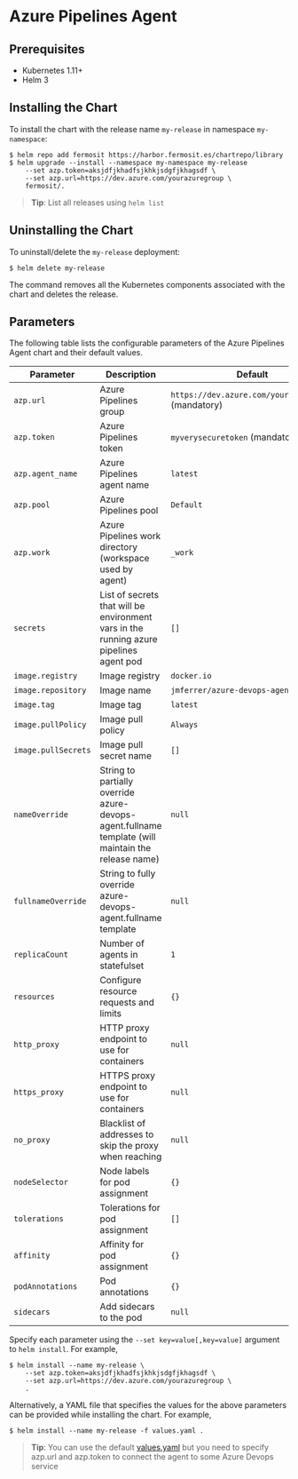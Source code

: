 # Azure Pipelines Agent

## Prerequisites

- Kubernetes 1.11+
- Helm 3

## Installing the Chart

To install the chart with the release name `my-release` in namespace `my-namespace`:

```console
$ helm repo add fermosit https://harbor.fermosit.es/chartrepo/library
$ helm upgrade --install --namespace my-namespace my-release
    --set azp.token=aksjdfjkhadfsjkhkjsdgfjkhagsdf \
    --set azp.url=https://dev.azure.com/yourazuregroup \
    fermosit/.
```

> **Tip**: List all releases using `helm list`

## Uninstalling the Chart

To uninstall/delete the `my-release` deployment:

```console
$ helm delete my-release
```

The command removes all the Kubernetes components associated with the chart and deletes the release.

## Parameters

The following table lists the configurable parameters of the Azure Pipelines Agent chart and their default values.

|       Parameter     |                                  Description                                                       |                           Default                            |
| --------------------| -------------------------------------------------------------------------------------------------- | ------------------------------------------------------------ |
| `azp.url`           | Azure Pipelines group                                                                              | `https://dev.azure.com/yourazuregroup` (mandatory)           | 
| `azp.token`         | Azure Pipelines token                                                                              | `myverysecuretoken` (mandatory                               |
| `azp.agent_name`    | Azure Pipelines agent name                                                                         | `latest`                                                     |
| `azp.pool`          | Azure Pipelines pool                                                                               | `Default`                                                    |
| `azp.work`          | Azure Pipelines work directory (workspace used by agent)                                           | `_work`                                                      |
| `secrets`           | List of secrets that will be environment vars in the running azure pipelines agent pod             | `[]`                                                         |
| `image.registry`    | Image registry                                                                                     | `docker.io`                                                  |
| `image.repository`  | Image name                                                                                         | `jmferrer/azure-devops-agent`                                |
| `image.tag`         | Image tag                                                                                          | `latest`                                                     |
| `image.pullPolicy`  | Image pull policy                                                                                  | `Always`                                                     |
| `image.pullSecrets` | Image pull secret name                                                                             | `[]`                                                         |
| `nameOverride`      | String to partially override azure-devops-agent.fullname template (will maintain the release name) | `null`                                                       |
| `fullnameOverride`  | String to fully override azure-devops-agent.fullname template                                      | `null`                                                       |
| `replicaCount`      | Number of agents in statefulset                                                                    | `1`                                                          |
| `resources`         | Configure resource requests and limits                                                             | `{}`                                                         |
| `http_proxy`        | HTTP proxy endpoint to use for containers                                                          | `null`                                                       |
| `https_proxy`       | HTTPS proxy endpoint to use for containers                                                         | `null`                                                       |
| `no_proxy`          | Blacklist of addresses to skip the proxy when reaching                                             | `null`                                                       |
| `nodeSelector`      | Node labels for pod assignment                                                                     | `{}`                                                         |
| `tolerations`       | Tolerations for pod assignment                                                                     | `[]`                                                         |
| `affinity`          | Affinity for pod assignment                                                                        | `{}`                                                         |
| `podAnnotations`    | Pod annotations                                                                                    | `{}`                                                         |
| `sidecars`          | Add sidecars to the pod                                                                            | `null`

Specify each parameter using the `--set key=value[,key=value]` argument to `helm install`. For example,

```console
$ helm install --name my-release \
    --set azp.token=aksjdfjkhadfsjkhkjsdgfjkhagsdf \
    --set azp.url=https://dev.azure.com/yourazuregroup \
    .
```

Alternatively, a YAML file that specifies the values for the above parameters can be provided while installing the chart. For example,

```console
$ helm install --name my-release -f values.yaml .
```

> **Tip**: You can use the default [values.yaml](values.yaml) but you need to specify azp.url and azp.token to connect the agent to some Azure Devops service

